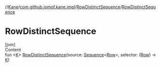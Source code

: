 //[Kane](../../index.md)/[com.github.jomof.kane.impl](../index.md)/[RowDistinctSequence](index.md)/[RowDistinctSequence](-row-distinct-sequence.md)



# RowDistinctSequence  
[jvm]  
Content  
fun <[K](index.md)> [RowDistinctSequence](-row-distinct-sequence.md)(source: [Sequence](https://kotlinlang.org/api/latest/jvm/stdlib/kotlin.sequences/-sequence/index.html)<[Row](../../com.github.jomof.kane/-row/index.md)>, selector: ([Row](../../com.github.jomof.kane/-row/index.md)) -> [K](index.md))  



